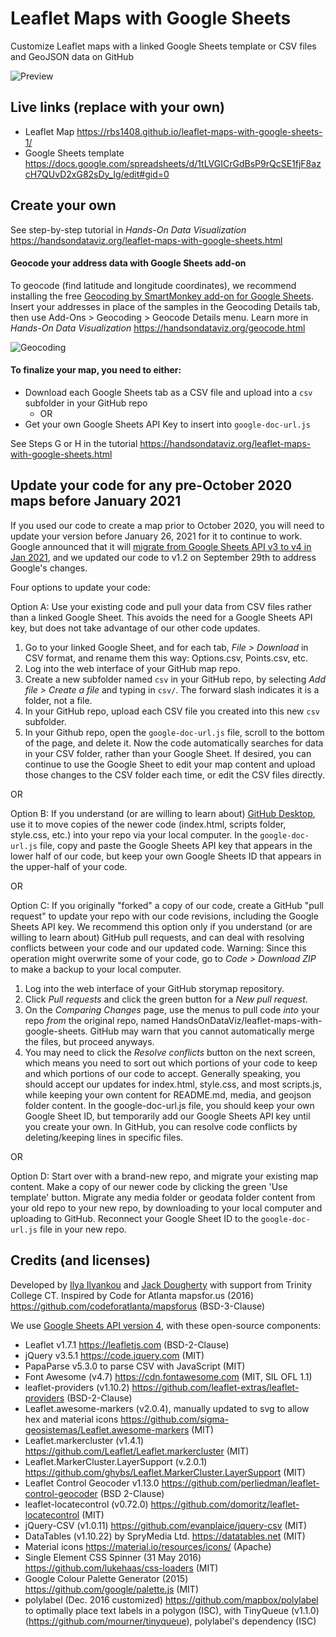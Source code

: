 # Leaflet Maps with Google Sheets
Customize Leaflet maps with a linked Google Sheets template or CSV files and GeoJSON data on GitHub

![Preview](preview.jpg)

## Live links (replace with your own)
- Leaflet Map https://rbs1408.github.io/leaflet-maps-with-google-sheets-1/
- Google Sheets template https://docs.google.com/spreadsheets/d/1tLVGICrGdBsP9rQcSE1fjF8azcH7QUvD2xG82sDy_Ig/edit#gid=0

## Create your own
See step-by-step tutorial in *Hands-On Data Visualization* https://handsondataviz.org/leaflet-maps-with-google-sheets.html

#### Geocode your address data with Google Sheets add-on
To geocode (find latitude and longitude coordinates), we recommend installing the free [Geocoding by SmartMonkey add-on for Google Sheets](https://gsuite.google.com/marketplace/app/geocoding_by_smartmonkey/1033231575312). Insert your addresses in place of the samples in the Geocoding Details tab, then use Add-Ons > Geocoding > Geocode Details menu. Learn more in *Hands-On Data Visualization* https://handsondataviz.org/geocode.html

![Geocoding](geocode.png)

#### To finalize your map, you need to either:
- Download each Google Sheets tab as a CSV file and upload into a `csv` subfolder in your GitHub repo
  - OR
- Get your own Google Sheets API Key to insert into `google-doc-url.js`

See Steps G or H in the tutorial https://handsondataviz.org/leaflet-maps-with-google-sheets.html

## Update your code for any pre-October 2020 maps before January 2021
If you used our code to create a map prior to October 2020, you will need to update your version before January 26, 2021 for it to continue to work. Google announced that it will [migrate from Google Sheets API v3 to v4 in Jan 2021](https://developers.google.com/sheets/api/v3), and we updated our code to v1.2 on September 29th to address Google's changes.

Four options to update your code:

Option A: Use your existing code and pull your data from CSV files rather than a linked Google Sheet. This avoids the need for a Google Sheets API key, but does not take advantage of our other code updates.

1. Go to your linked Google Sheet, and for each tab, *File > Download* in CSV format, and rename them this way: Options.csv, Points.csv, etc.
2. Log into the web interface of your GitHub map repo.
3. Create a new subfolder named `csv` in your GitHub repo, by selecting *Add file > Create a file* and typing in `csv/`. The forward slash indicates it is a folder, not a file.
4. In your GitHub repo, upload each CSV file you created into this new `csv` subfolder.
5. In your Github repo, open the `google-doc-url.js` file, scroll to the bottom of the page, and delete it.
Now the code automatically searches for data in your CSV folder, rather than your Google Sheet. If desired, you can continue to use the Google Sheet to edit your map content and upload those changes to the CSV folder each time, or edit the CSV files directly.

OR 

Option B: If you understand (or are willing to learn about) [GitHub Desktop](https://handsondataviz.org/github-desktop-atom.html), use it to move copies of the newer code (index.html, scripts folder, style.css, etc.) into your repo via your local computer. In the `google-doc-url.js` file, copy and paste the Google Sheets API key that appears in the lower half of our code, but keep your own Google Sheets ID that appears in the upper-half of your code.

OR

Option C: If you originally "forked" a copy of our code, create a GitHub "pull request" to update your repo with our code revisions, including the Google Sheets API key. We recommend this option only if you understand (or are willing to learn about) GitHub pull requests, and can deal with resolving conflicts between your code and our updated code.
Warning: Since this operation might overwrite some of your code, go to *Code > Download ZIP* to make a backup to your local computer.
1. Log into the web interface of your GitHub storymap repository.
2. Click *Pull requests* and click the green button for a *New pull request*.
3. On the *Comparing Changes* page, use the menus to pull code *into* your repo *from* the original repo, named HandsOnDataViz/leaflet-maps-with-google-sheets. GitHub may warn that you cannot automatically merge the files, but proceed anyways.
4. You may need to click the *Resolve conflicts* button on the next screen, which means you need to sort out which portions of your code to keep and which portions of our code to accept. Generally speaking, you should accept our updates for index.html, style.css, and most scripts.js, while keeping your own content for README.md, media, and geojson folder content. In the google-doc-url.js file, you should keep your own Google Sheet ID, but temporarily add our Google Sheets API key until you create your own. In GitHub, you can resolve code conflicts by deleting/keeping lines in specific files.

OR

Option D: Start over with a brand-new repo, and migrate your existing map content. Make a copy of our newer code by clicking the green 'Use template' button. Migrate any media folder or geodata folder content from your old repo to your new repo, by downloading to your local computer and uploading to GitHub. Reconnect your Google Sheet ID to the `google-doc-url.js` file in your new repo.

## Credits (and licenses)
Developed by [Ilya Ilyankou](https://github.com/ilyankou) and [Jack Dougherty](https://github.com/jackdougherty) with support from Trinity College CT. Inspired by Code for Atlanta mapsfor.us (2016) https://github.com/codeforatlanta/mapsforus (BSD-3-Clause)

We use [Google Sheets API version 4](https://developers.google.com/sheets/api), with these open-source components:

- Leaflet v1.7.1 https://leafletjs.com (BSD-2-Clause)
- jQuery v3.5.1 https://code.jquery.com (MIT)
- PapaParse v5.3.0 to parse CSV with JavaScript (MIT)
- Font Awesome (v4.7) https://cdn.fontawesome.com (MIT, SIL OFL 1.1)
- leaflet-providers (v1.10.2) https://github.com/leaflet-extras/leaflet-providers (BSD-2-Clause)
- Leaflet.awesome-markers (v2.0.4), manually updated to svg to allow hex and material icons https://github.com/sigma-geosistemas/Leaflet.awesome-markers (MIT)
- Leaflet.markercluster (v1.4.1) https://github.com/Leaflet/Leaflet.markercluster (MIT)
- Leaflet.MarkerCluster.LayerSupport (v.2.0.1) https://github.com/ghybs/Leaflet.MarkerCluster.LayerSupport (MIT)
- Leaflet Control Geocoder v1.13.0 https://github.com/perliedman/leaflet-control-geocoder (BSD 2-Clause)
- leaflet-locatecontrol (v0.72.0) https://github.com/domoritz/leaflet-locatecontrol (MIT)
- jQuery-CSV (v1.0.11) https://github.com/evanplaice/jquery-csv (MIT)
- DataTables (v1.10.22) by SpryMedia Ltd. https://datatables.net (MIT)
- Material icons https://material.io/resources/icons/ (Apache)
- Single Element CSS Spinner (31 May 2016) https://github.com/lukehaas/css-loaders (MIT)
- Google Colour Palette Generator (2015) https://github.com/google/palette.js (MIT)
- polylabel (Dec. 2016 customized) https://github.com/mapbox/polylabel to optimally place text labels in a polygon (ISC), with TinyQueue (v1.1.0) (https://github.com/mourner/tinyqueue), polylabel's dependency (ISC)

